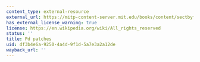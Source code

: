 ```yaml
---
content_type: external-resource
external_url: https://mitp-content-server.mit.edu/books/content/sectbyfn/books_pres_0/8375/designing_sound.zip/index.html
has_external_license_warning: true
license: https://en.wikipedia.org/wiki/All_rights_reserved
status: ''
title: Pd patches
uid: df3b4e6a-9250-4a4d-9f1d-5a7e3a2a12de
wayback_url: ''
---
```

